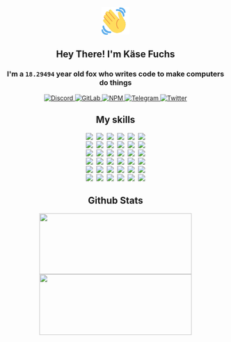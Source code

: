 <div><p align=center><img src=./resources/images/wave.gif width=64px height=64px></p><h2 align=center>Hey There! I'm Käse Fuchs</h2><h3 align=center>I'm a <code>18.29494</code> year old fox who writes code to make computers do things</h3><p align=center><a href=https://discord.com/users/507526681125322772><img alt=Discord src="https://img.shields.io/badge/Discord-5865F2?logo=discord&logoColor=white&style=flat-square#cbc5c44b38391c7c2e600d8988fa86e9"> </a><a href=https://gitlab.com/kasefuchs><img alt=GitLab src="https://img.shields.io/badge/GitLab-330F63?logo=gitlab&logoColor=white&style=flat-square#cbc5c44b38391c7c2e600d8988fa86e9"> </a><a href=https://npmjs.com/~kasefuchs><img alt=NPM src="https://img.shields.io/badge/NPM-CB3837?logo=npm&logoColor=white&style=flat-square#cbc5c44b38391c7c2e600d8988fa86e9"> </a><a href=https://t.me/kasefuchs><img alt=Telegram src="https://img.shields.io/badge/Telegram-2CA5E0?logo=telegram&logoColor=white&style=flat-square#cbc5c44b38391c7c2e600d8988fa86e9"> </a><a href=https://twitter.com/kasefuchs><img alt=Twitter src="https://img.shields.io/badge/Twitter-1DA1F2?logo=twitter&logoColor=white&style=flat-square#cbc5c44b38391c7c2e600d8988fa86e9"></a></p><h2 align=center>My skills</h2><p align=center><a href=https://aws.amazon.com/ ><picture><source srcset="https://skillicons.dev/icons?i=aws&theme=dark#cbc5c44b38391c7c2e600d8988fa86e9" media="(prefers-color-scheme: dark)"><source srcset="https://skillicons.dev/icons?i=aws&theme=light#cbc5c44b38391c7c2e600d8988fa86e9" media="(prefers-color-scheme: light), (prefers-color-scheme: no-preference)"><img src="https://skillicons.dev/icons?i=aws&theme=light#cbc5c44b38391c7c2e600d8988fa86e9"></picture></a>&nbsp;&nbsp;<a href=https://en.wikipedia.org/wiki/Bash_(Unix_shell)><picture><source srcset="https://skillicons.dev/icons?i=bash&theme=dark#cbc5c44b38391c7c2e600d8988fa86e9" media="(prefers-color-scheme: dark)"><source srcset="https://skillicons.dev/icons?i=bash&theme=light#cbc5c44b38391c7c2e600d8988fa86e9" media="(prefers-color-scheme: light), (prefers-color-scheme: no-preference)"><img src="https://skillicons.dev/icons?i=bash&theme=light#cbc5c44b38391c7c2e600d8988fa86e9"></picture></a>&nbsp;&nbsp;<a href=https://discord.com/developers/docs><picture><source srcset="https://skillicons.dev/icons?i=bots&theme=dark#cbc5c44b38391c7c2e600d8988fa86e9" media="(prefers-color-scheme: dark)"><source srcset="https://skillicons.dev/icons?i=bots&theme=light#cbc5c44b38391c7c2e600d8988fa86e9" media="(prefers-color-scheme: light), (prefers-color-scheme: no-preference)"><img src="https://skillicons.dev/icons?i=bots&theme=light#cbc5c44b38391c7c2e600d8988fa86e9"></picture></a>&nbsp;&nbsp;<a href=https://www.cloudflare.com/ ><picture><source srcset="https://skillicons.dev/icons?i=cloudflare&theme=dark#cbc5c44b38391c7c2e600d8988fa86e9" media="(prefers-color-scheme: dark)"><source srcset="https://skillicons.dev/icons?i=cloudflare&theme=light#cbc5c44b38391c7c2e600d8988fa86e9" media="(prefers-color-scheme: light), (prefers-color-scheme: no-preference)"><img src="https://skillicons.dev/icons?i=cloudflare&theme=light#cbc5c44b38391c7c2e600d8988fa86e9"></picture></a>&nbsp;&nbsp;<a href=https://en.wikipedia.org/wiki/CSS><picture><source srcset="https://skillicons.dev/icons?i=css&theme=dark#cbc5c44b38391c7c2e600d8988fa86e9" media="(prefers-color-scheme: dark)"><source srcset="https://skillicons.dev/icons?i=css&theme=light#cbc5c44b38391c7c2e600d8988fa86e9" media="(prefers-color-scheme: light), (prefers-color-scheme: no-preference)"><img src="https://skillicons.dev/icons?i=css&theme=light#cbc5c44b38391c7c2e600d8988fa86e9"></picture></a>&nbsp;&nbsp;<a href=https://www.docker.com/ ><picture><source srcset="https://skillicons.dev/icons?i=docker&theme=dark#cbc5c44b38391c7c2e600d8988fa86e9" media="(prefers-color-scheme: dark)"><source srcset="https://skillicons.dev/icons?i=docker&theme=light#cbc5c44b38391c7c2e600d8988fa86e9" media="(prefers-color-scheme: light), (prefers-color-scheme: no-preference)"><img src="https://skillicons.dev/icons?i=docker&theme=light#cbc5c44b38391c7c2e600d8988fa86e9"></picture></a><br><a href=https://www.electronjs.org/ ><picture><source srcset="https://skillicons.dev/icons?i=electron&theme=dark#cbc5c44b38391c7c2e600d8988fa86e9" media="(prefers-color-scheme: dark)"><source srcset="https://skillicons.dev/icons?i=electron&theme=light#cbc5c44b38391c7c2e600d8988fa86e9" media="(prefers-color-scheme: light), (prefers-color-scheme: no-preference)"><img src="https://skillicons.dev/icons?i=electron&theme=light#cbc5c44b38391c7c2e600d8988fa86e9"></picture></a>&nbsp;&nbsp;<a href=https://expressjs.com/ ><picture><source srcset="https://skillicons.dev/icons?i=express&theme=dark#cbc5c44b38391c7c2e600d8988fa86e9" media="(prefers-color-scheme: dark)"><source srcset="https://skillicons.dev/icons?i=express&theme=light#cbc5c44b38391c7c2e600d8988fa86e9" media="(prefers-color-scheme: light), (prefers-color-scheme: no-preference)"><img src="https://skillicons.dev/icons?i=express&theme=light#cbc5c44b38391c7c2e600d8988fa86e9"></picture></a>&nbsp;&nbsp;<a href=https://www.figma.com/ ><picture><source srcset="https://skillicons.dev/icons?i=figma&theme=dark#cbc5c44b38391c7c2e600d8988fa86e9" media="(prefers-color-scheme: dark)"><source srcset="https://skillicons.dev/icons?i=figma&theme=light#cbc5c44b38391c7c2e600d8988fa86e9" media="(prefers-color-scheme: light), (prefers-color-scheme: no-preference)"><img src="https://skillicons.dev/icons?i=figma&theme=light#cbc5c44b38391c7c2e600d8988fa86e9"></picture></a>&nbsp;&nbsp;<a href=https://firebase.google.com/ ><picture><source srcset="https://skillicons.dev/icons?i=firebase&theme=dark#cbc5c44b38391c7c2e600d8988fa86e9" media="(prefers-color-scheme: dark)"><source srcset="https://skillicons.dev/icons?i=firebase&theme=light#cbc5c44b38391c7c2e600d8988fa86e9" media="(prefers-color-scheme: light), (prefers-color-scheme: no-preference)"><img src="https://skillicons.dev/icons?i=firebase&theme=light#cbc5c44b38391c7c2e600d8988fa86e9"></picture></a>&nbsp;&nbsp;<a href=https://flask.palletsprojects.com/ ><picture><source srcset="https://skillicons.dev/icons?i=flask&theme=dark#cbc5c44b38391c7c2e600d8988fa86e9" media="(prefers-color-scheme: dark)"><source srcset="https://skillicons.dev/icons?i=flask&theme=light#cbc5c44b38391c7c2e600d8988fa86e9" media="(prefers-color-scheme: light), (prefers-color-scheme: no-preference)"><img src="https://skillicons.dev/icons?i=flask&theme=light#cbc5c44b38391c7c2e600d8988fa86e9"></picture></a>&nbsp;&nbsp;<a href=https://cloud.google.com/ ><picture><source srcset="https://skillicons.dev/icons?i=gcp&theme=dark#cbc5c44b38391c7c2e600d8988fa86e9" media="(prefers-color-scheme: dark)"><source srcset="https://skillicons.dev/icons?i=gcp&theme=light#cbc5c44b38391c7c2e600d8988fa86e9" media="(prefers-color-scheme: light), (prefers-color-scheme: no-preference)"><img src="https://skillicons.dev/icons?i=gcp&theme=light#cbc5c44b38391c7c2e600d8988fa86e9"></picture></a><br><a href=https://git-scm.com/ ><picture><source srcset="https://skillicons.dev/icons?i=git&theme=dark#cbc5c44b38391c7c2e600d8988fa86e9" media="(prefers-color-scheme: dark)"><source srcset="https://skillicons.dev/icons?i=git&theme=light#cbc5c44b38391c7c2e600d8988fa86e9" media="(prefers-color-scheme: light), (prefers-color-scheme: no-preference)"><img src="https://skillicons.dev/icons?i=git&theme=light#cbc5c44b38391c7c2e600d8988fa86e9"></picture></a>&nbsp;&nbsp;<a href=https://github.com/ ><picture><source srcset="https://skillicons.dev/icons?i=github&theme=dark#cbc5c44b38391c7c2e600d8988fa86e9" media="(prefers-color-scheme: dark)"><source srcset="https://skillicons.dev/icons?i=github&theme=light#cbc5c44b38391c7c2e600d8988fa86e9" media="(prefers-color-scheme: light), (prefers-color-scheme: no-preference)"><img src="https://skillicons.dev/icons?i=github&theme=light#cbc5c44b38391c7c2e600d8988fa86e9"></picture></a>&nbsp;&nbsp;<a href=https://gitlab.com/ ><picture><source srcset="https://skillicons.dev/icons?i=gitlab&theme=dark#cbc5c44b38391c7c2e600d8988fa86e9" media="(prefers-color-scheme: dark)"><source srcset="https://skillicons.dev/icons?i=gitlab&theme=light#cbc5c44b38391c7c2e600d8988fa86e9" media="(prefers-color-scheme: light), (prefers-color-scheme: no-preference)"><img src="https://skillicons.dev/icons?i=gitlab&theme=light#cbc5c44b38391c7c2e600d8988fa86e9"></picture></a>&nbsp;&nbsp;<a href=https://www.heroku.com/ ><picture><source srcset="https://skillicons.dev/icons?i=heroku&theme=dark#cbc5c44b38391c7c2e600d8988fa86e9" media="(prefers-color-scheme: dark)"><source srcset="https://skillicons.dev/icons?i=heroku&theme=light#cbc5c44b38391c7c2e600d8988fa86e9" media="(prefers-color-scheme: light), (prefers-color-scheme: no-preference)"><img src="https://skillicons.dev/icons?i=heroku&theme=light#cbc5c44b38391c7c2e600d8988fa86e9"></picture></a>&nbsp;&nbsp;<a href=https://en.wikipedia.org/wiki/HTML><picture><source srcset="https://skillicons.dev/icons?i=html&theme=dark#cbc5c44b38391c7c2e600d8988fa86e9" media="(prefers-color-scheme: dark)"><source srcset="https://skillicons.dev/icons?i=html&theme=light#cbc5c44b38391c7c2e600d8988fa86e9" media="(prefers-color-scheme: light), (prefers-color-scheme: no-preference)"><img src="https://skillicons.dev/icons?i=html&theme=light#cbc5c44b38391c7c2e600d8988fa86e9"></picture></a>&nbsp;&nbsp;<a href=https://en.wikipedia.org/wiki/JavaScript><picture><source srcset="https://skillicons.dev/icons?i=js&theme=dark#cbc5c44b38391c7c2e600d8988fa86e9" media="(prefers-color-scheme: dark)"><source srcset="https://skillicons.dev/icons?i=js&theme=light#cbc5c44b38391c7c2e600d8988fa86e9" media="(prefers-color-scheme: light), (prefers-color-scheme: no-preference)"><img src="https://skillicons.dev/icons?i=js&theme=light#cbc5c44b38391c7c2e600d8988fa86e9"></picture></a><br><a href=https://en.wikipedia.org/wiki/Linux><picture><source srcset="https://skillicons.dev/icons?i=linux&theme=dark#cbc5c44b38391c7c2e600d8988fa86e9" media="(prefers-color-scheme: dark)"><source srcset="https://skillicons.dev/icons?i=linux&theme=light#cbc5c44b38391c7c2e600d8988fa86e9" media="(prefers-color-scheme: light), (prefers-color-scheme: no-preference)"><img src="https://skillicons.dev/icons?i=linux&theme=light#cbc5c44b38391c7c2e600d8988fa86e9"></picture></a>&nbsp;&nbsp;<a href=https://mui.com/ ><picture><source srcset="https://skillicons.dev/icons?i=materialui&theme=dark#cbc5c44b38391c7c2e600d8988fa86e9" media="(prefers-color-scheme: dark)"><source srcset="https://skillicons.dev/icons?i=materialui&theme=light#cbc5c44b38391c7c2e600d8988fa86e9" media="(prefers-color-scheme: light), (prefers-color-scheme: no-preference)"><img src="https://skillicons.dev/icons?i=materialui&theme=light#cbc5c44b38391c7c2e600d8988fa86e9"></picture></a>&nbsp;&nbsp;<a href=https://en.wikipedia.org/wiki/Markdown><picture><source srcset="https://skillicons.dev/icons?i=md&theme=dark#cbc5c44b38391c7c2e600d8988fa86e9" media="(prefers-color-scheme: dark)"><source srcset="https://skillicons.dev/icons?i=md&theme=light#cbc5c44b38391c7c2e600d8988fa86e9" media="(prefers-color-scheme: light), (prefers-color-scheme: no-preference)"><img src="https://skillicons.dev/icons?i=md&theme=light#cbc5c44b38391c7c2e600d8988fa86e9"></picture></a>&nbsp;&nbsp;<a href=https://www.mongodb.com/ ><picture><source srcset="https://skillicons.dev/icons?i=mongodb&theme=dark#cbc5c44b38391c7c2e600d8988fa86e9" media="(prefers-color-scheme: dark)"><source srcset="https://skillicons.dev/icons?i=mongodb&theme=light#cbc5c44b38391c7c2e600d8988fa86e9" media="(prefers-color-scheme: light), (prefers-color-scheme: no-preference)"><img src="https://skillicons.dev/icons?i=mongodb&theme=light#cbc5c44b38391c7c2e600d8988fa86e9"></picture></a>&nbsp;&nbsp;<a href=https://www.mysql.com/ ><picture><source srcset="https://skillicons.dev/icons?i=mysql&theme=dark#cbc5c44b38391c7c2e600d8988fa86e9" media="(prefers-color-scheme: dark)"><source srcset="https://skillicons.dev/icons?i=mysql&theme=light#cbc5c44b38391c7c2e600d8988fa86e9" media="(prefers-color-scheme: light), (prefers-color-scheme: no-preference)"><img src="https://skillicons.dev/icons?i=mysql&theme=light#cbc5c44b38391c7c2e600d8988fa86e9"></picture></a>&nbsp;&nbsp;<a href=https://nextjs.org/ ><picture><source srcset="https://skillicons.dev/icons?i=nextjs&theme=dark#cbc5c44b38391c7c2e600d8988fa86e9" media="(prefers-color-scheme: dark)"><source srcset="https://skillicons.dev/icons?i=nextjs&theme=light#cbc5c44b38391c7c2e600d8988fa86e9" media="(prefers-color-scheme: light), (prefers-color-scheme: no-preference)"><img src="https://skillicons.dev/icons?i=nextjs&theme=light#cbc5c44b38391c7c2e600d8988fa86e9"></picture></a><br><a href=https://nodejs.org/en/ ><picture><source srcset="https://skillicons.dev/icons?i=nodejs&theme=dark#cbc5c44b38391c7c2e600d8988fa86e9" media="(prefers-color-scheme: dark)"><source srcset="https://skillicons.dev/icons?i=nodejs&theme=light#cbc5c44b38391c7c2e600d8988fa86e9" media="(prefers-color-scheme: light), (prefers-color-scheme: no-preference)"><img src="https://skillicons.dev/icons?i=nodejs&theme=light#cbc5c44b38391c7c2e600d8988fa86e9"></picture></a>&nbsp;&nbsp;<a href=https://www.postgresql.org/ ><picture><source srcset="https://skillicons.dev/icons?i=postgres&theme=dark#cbc5c44b38391c7c2e600d8988fa86e9" media="(prefers-color-scheme: dark)"><source srcset="https://skillicons.dev/icons?i=postgres&theme=light#cbc5c44b38391c7c2e600d8988fa86e9" media="(prefers-color-scheme: light), (prefers-color-scheme: no-preference)"><img src="https://skillicons.dev/icons?i=postgres&theme=light#cbc5c44b38391c7c2e600d8988fa86e9"></picture></a>&nbsp;&nbsp;<a href=https://learn.microsoft.com/en-us/powershell/ ><picture><source srcset="https://skillicons.dev/icons?i=powershell&theme=dark#cbc5c44b38391c7c2e600d8988fa86e9" media="(prefers-color-scheme: dark)"><source srcset="https://skillicons.dev/icons?i=powershell&theme=light#cbc5c44b38391c7c2e600d8988fa86e9" media="(prefers-color-scheme: light), (prefers-color-scheme: no-preference)"><img src="https://skillicons.dev/icons?i=powershell&theme=light#cbc5c44b38391c7c2e600d8988fa86e9"></picture></a>&nbsp;&nbsp;<a href=https://www.python.org/ ><picture><source srcset="https://skillicons.dev/icons?i=py&theme=dark#cbc5c44b38391c7c2e600d8988fa86e9" media="(prefers-color-scheme: dark)"><source srcset="https://skillicons.dev/icons?i=py&theme=light#cbc5c44b38391c7c2e600d8988fa86e9" media="(prefers-color-scheme: light), (prefers-color-scheme: no-preference)"><img src="https://skillicons.dev/icons?i=py&theme=light#cbc5c44b38391c7c2e600d8988fa86e9"></picture></a>&nbsp;&nbsp;<a href=https://www.raspberrypi.org/ ><picture><source srcset="https://skillicons.dev/icons?i=raspberrypi&theme=dark#cbc5c44b38391c7c2e600d8988fa86e9" media="(prefers-color-scheme: dark)"><source srcset="https://skillicons.dev/icons?i=raspberrypi&theme=light#cbc5c44b38391c7c2e600d8988fa86e9" media="(prefers-color-scheme: light), (prefers-color-scheme: no-preference)"><img src="https://skillicons.dev/icons?i=raspberrypi&theme=light#cbc5c44b38391c7c2e600d8988fa86e9"></picture></a>&nbsp;&nbsp;<a href=https://reactjs.org/ ><picture><source srcset="https://skillicons.dev/icons?i=react&theme=dark#cbc5c44b38391c7c2e600d8988fa86e9" media="(prefers-color-scheme: dark)"><source srcset="https://skillicons.dev/icons?i=react&theme=light#cbc5c44b38391c7c2e600d8988fa86e9" media="(prefers-color-scheme: light), (prefers-color-scheme: no-preference)"><img src="https://skillicons.dev/icons?i=react&theme=light#cbc5c44b38391c7c2e600d8988fa86e9"></picture></a><br><a href=https://redux.js.org/ ><picture><source srcset="https://skillicons.dev/icons?i=redux&theme=dark#cbc5c44b38391c7c2e600d8988fa86e9" media="(prefers-color-scheme: dark)"><source srcset="https://skillicons.dev/icons?i=redux&theme=light#cbc5c44b38391c7c2e600d8988fa86e9" media="(prefers-color-scheme: light), (prefers-color-scheme: no-preference)"><img src="https://skillicons.dev/icons?i=redux&theme=light#cbc5c44b38391c7c2e600d8988fa86e9"></picture></a>&nbsp;&nbsp;<a href=https://en.wikipedia.org/wiki/Regular_expression><picture><source srcset="https://skillicons.dev/icons?i=regex&theme=dark#cbc5c44b38391c7c2e600d8988fa86e9" media="(prefers-color-scheme: dark)"><source srcset="https://skillicons.dev/icons?i=regex&theme=light#cbc5c44b38391c7c2e600d8988fa86e9" media="(prefers-color-scheme: light), (prefers-color-scheme: no-preference)"><img src="https://skillicons.dev/icons?i=regex&theme=light#cbc5c44b38391c7c2e600d8988fa86e9"></picture></a>&nbsp;&nbsp;<a href=https://en.wikipedia.org/wiki/Sass_(stylesheet_language)><picture><source srcset="https://skillicons.dev/icons?i=sass&theme=dark#cbc5c44b38391c7c2e600d8988fa86e9" media="(prefers-color-scheme: dark)"><source srcset="https://skillicons.dev/icons?i=sass&theme=light#cbc5c44b38391c7c2e600d8988fa86e9" media="(prefers-color-scheme: light), (prefers-color-scheme: no-preference)"><img src="https://skillicons.dev/icons?i=sass&theme=light#cbc5c44b38391c7c2e600d8988fa86e9"></picture></a>&nbsp;&nbsp;<a href=https://www.typescriptlang.org/ ><picture><source srcset="https://skillicons.dev/icons?i=ts&theme=dark#cbc5c44b38391c7c2e600d8988fa86e9" media="(prefers-color-scheme: dark)"><source srcset="https://skillicons.dev/icons?i=ts&theme=light#cbc5c44b38391c7c2e600d8988fa86e9" media="(prefers-color-scheme: light), (prefers-color-scheme: no-preference)"><img src="https://skillicons.dev/icons?i=ts&theme=light#cbc5c44b38391c7c2e600d8988fa86e9"></picture></a>&nbsp;&nbsp;<a href=https://unity.com/ ><picture><source srcset="https://skillicons.dev/icons?i=unity&theme=dark#cbc5c44b38391c7c2e600d8988fa86e9" media="(prefers-color-scheme: dark)"><source srcset="https://skillicons.dev/icons?i=unity&theme=light#cbc5c44b38391c7c2e600d8988fa86e9" media="(prefers-color-scheme: light), (prefers-color-scheme: no-preference)"><img src="https://skillicons.dev/icons?i=unity&theme=light#cbc5c44b38391c7c2e600d8988fa86e9"></picture></a>&nbsp;&nbsp;<a href=https://workers.cloudflare.com/ ><picture><source srcset="https://skillicons.dev/icons?i=workers&theme=dark#cbc5c44b38391c7c2e600d8988fa86e9" media="(prefers-color-scheme: dark)"><source srcset="https://skillicons.dev/icons?i=workers&theme=light#cbc5c44b38391c7c2e600d8988fa86e9" media="(prefers-color-scheme: light), (prefers-color-scheme: no-preference)"><img src="https://skillicons.dev/icons?i=workers&theme=light#cbc5c44b38391c7c2e600d8988fa86e9"></picture></a><br></p><h2 align=center>Github Stats</h2><p align=center><picture><source srcset="https://github-readme-stats-kasefuchs.vercel.app/api/?count_private=true&hide_border=true&hide_rank=true&line_height=20&hide_title=true&username=Kasefuchs&theme=dark#cbc5c44b38391c7c2e600d8988fa86e9" media="(prefers-color-scheme: dark)"><source srcset="https://github-readme-stats-kasefuchs.vercel.app/api/?count_private=true&hide_border=true&hide_rank=true&line_height=20&hide_title=true&username=Kasefuchs&theme=light#cbc5c44b38391c7c2e600d8988fa86e9" media="(prefers-color-scheme: light), (prefers-color-scheme: no-preference)"><img align=middle width=350 height=140 src="https://github-readme-stats-kasefuchs.vercel.app/api/?count_private=true&hide_border=true&hide_rank=true&line_height=20&hide_title=true&username=Kasefuchs&theme=light#cbc5c44b38391c7c2e600d8988fa86e9"></picture><picture><source srcset="https://github-readme-stats-kasefuchs.vercel.app/api/top-langs/?count_private=true&hide_border=true&layout=compact&username=Kasefuchs&theme=dark#cbc5c44b38391c7c2e600d8988fa86e9" media="(prefers-color-scheme: dark)"><source srcset="https://github-readme-stats-kasefuchs.vercel.app/api/top-langs/?count_private=true&hide_border=true&layout=compact&username=Kasefuchs&theme=light#cbc5c44b38391c7c2e600d8988fa86e9" media="(prefers-color-scheme: light), (prefers-color-scheme: no-preference)"><img align=middle width=350 height=140 src="https://github-readme-stats-kasefuchs.vercel.app/api/top-langs/?count_private=true&hide_border=true&layout=compact&username=Kasefuchs&theme=light#cbc5c44b38391c7c2e600d8988fa86e9"></picture></p><img src="https://hit.yhype.me/github/profile?user_id=64592097#cbc5c44b38391c7c2e600d8988fa86e9" alt=""></div>